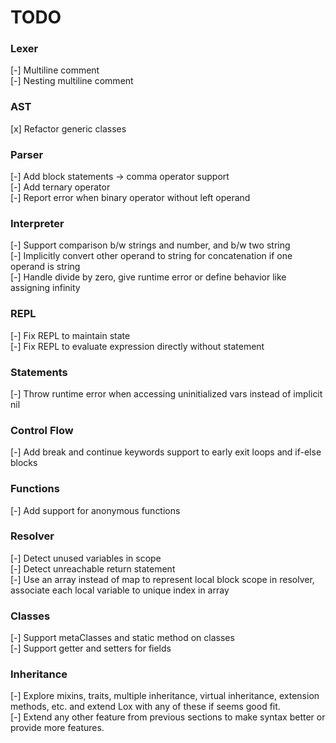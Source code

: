 # TODO

### Lexer
[-] Multiline comment  
[-] Nesting multiline comment  

### AST
[x] Refactor generic classes  

### Parser
[-] Add block statements -> comma operator support  
[-] Add ternary operator  
[-] Report error when binary operator without left operand  

### Interpreter
[-] Support comparison b/w strings and number, and b/w two string   
[-] Implicitly convert other operand to string for concatenation if one operand is string   
[-] Handle divide by zero, give runtime error or define behavior like assigning infinity    

### REPL
[-] Fix REPL to maintain state  
[-] Fix REPL to evaluate expression directly without statement  

### Statements
[-] Throw runtime error when accessing uninitialized vars instead of implicit nil 

### Control Flow
[-] Add break and continue keywords support to early exit loops and if-else blocks  

### Functions
[-] Add support for anonymous functions   

### Resolver
[-] Detect unused variables in scope  
[-] Detect unreachable return statement   
[-] Use an array instead of map to represent local block scope in resolver, associate each local variable to unique index in array    

### Classes
[-] Support metaClasses and static method on classes  
[-] Support getter and setters for fields   


### Inheritance
[-] Explore mixins, traits, multiple inheritance, virtual inheritance, extension methods, etc. and extend Lox with any of these if seems good fit.   
[-] Extend any other feature from previous sections to make syntax better or provide more features.   
